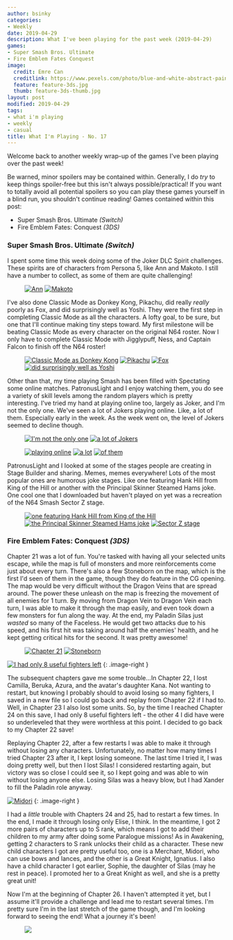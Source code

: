 ```yaml
---
author: bsinky
categories:
- Weekly
date: 2019-04-29
description: What I've been playing for the past week (2019-04-29)
games:
- Super Smash Bros. Ultimate
- Fire Emblem Fates Conquest
image:
  credit: Emre Can
  creditlink: https://www.pexels.com/photo/blue-and-white-abstract-painting-2110951/
  feature: feature-3ds.jpg
  thumb: feature-3ds-thumb.jpg
layout: post
modified: 2019-04-29
tags:
- what i'm playing
- weekly
- casual
title: What I'm Playing - No. 17
---
```


Welcome back to another weekly wrap-up of the games I've been playing over the
past week!

Be warned, minor spoilers may be contained within. Generally, I do *try* to keep
things spoiler-free but this isn't always possible/practical! If you want to
totally avoid all potential spoilers so you can play these games yourself in a
blind run, you shouldn't continue reading! Games contained within this post:

 - Super Smash Bros. Ultimate *(Switch)*
 - Fire Emblem Fates: Conquest *(3DS)*

<!--more-->

### Super Smash Bros. Ultimate *(Switch)*

I spent some time this week doing some of the Joker DLC Spirit challenges. These
spirits are of characters from Persona 5, like Ann and Makoto. I still have a
number to collect, as some of them are quite challenging!

<figure class="half">
    <a href="https://i.imgur.com/tXO5fZ0.jpg"><img src="https://i.imgur.com/tXO5fZ0m.jpg" alt="Ann"/></a>
    <a href="https://i.imgur.com/5cGs6VR.jpg"><img src="https://i.imgur.com/5cGs6VRm.jpg" alt="Makoto"/></a>
</figure>

I've also done Classic Mode as Donkey Kong, Pikachu, did really *really* poorly
as Fox, and did surprisingly well as Yoshi. They were the first step in
completing Classic Mode as all the characters. A lofty goal, to be sure, but one
that I'll continue making tiny steps toward. My first milestone will be beating
Classic Mode as every character on the original N64 roster. Now I only have to
complete Classic Mode with Jigglypuff, Ness, and Captain Falcon to finish off
the N64 roster!

<figure class="half">
    <a href="https://i.imgur.com/WlScBT1.jpg"><img src="https://i.imgur.com/WlScBT1m.jpg" alt="Classic Mode as Donkey Kong"/></a>
    <a href="https://i.imgur.com/e2PHZ0s.jpg"><img src="https://i.imgur.com/e2PHZ0sm.jpg" alt="Pikachu"/></a>
    <a href="https://i.imgur.com/IZp1lLk.jpg"><img src="https://i.imgur.com/IZp1lLkm.jpg" alt="Fox"/></a>
    <a href="https://i.imgur.com/ckg3cl6.jpg"><img src="https://i.imgur.com/ckg3cl6m.jpg" alt="did surprisingly well as Yoshi"/></a>
</figure>

Other than that, my time playing Smash has been filled with Spectating some
online matches. PatronusLight and I enjoy watching them, you do see a variety of
skill levels among the random players which is pretty interesting. I've tried my
hand at playing online too, largely as Joker, and I'm not the only one. We've
seen a lot of Jokers playing online. Like, a lot of them. Especially early in
the week. As the week went on, the level of Jokers seemed to decline though.

<figure class="half">
    <a href="https://i.imgur.com/4iaADGh.jpg"><img src="https://i.imgur.com/4iaADGhm.jpg" alt="I'm not the only one"/></a>
    <a href="https://i.imgur.com/RloymQX.jpg"><img src="https://i.imgur.com/RloymQXm.jpg" alt="a lot of Jokers"/></a>
</figure>
<figure class="third">
    <a href="https://i.imgur.com/3QIRR2D.jpg"><img src="https://i.imgur.com/3QIRR2Dm.jpg" alt="playing online"/></a>
    <a href="https://i.imgur.com/lnuxaxE.jpg"><img src="https://i.imgur.com/lnuxaxEm.jpg" alt="a lot"/></a>
    <a href="https://i.imgur.com/jMNsdcm.jpg"><img src="https://i.imgur.com/jMNsdcmm.jpg" alt="of them"/></a>
</figure>

PatronusLight and I looked at some of the stages people are creating in Stage
Builder and sharing. Memes, memes everywhere! Lots of the most popular ones are
humorous joke stages. Like one featuring Hank Hill from King of the Hill or
another with the Principal Skinner Steamed Hams joke. One cool one that I
downloaded but haven't played on yet was a recreation of the N64 Smash Sector Z
stage.

<figure class="third">
    <a href="https://i.imgur.com/vRzJMko.jpg"><img src="https://i.imgur.com/vRzJMkom.jpg" alt="one featuring Hank Hill from King of the Hill"/></a>
    <a href="https://i.imgur.com/FMJqHC1.jpg"><img src="https://i.imgur.com/FMJqHC1m.jpg" alt="the Principal Skinner Steamed Hams joke"/></a>
    <a href="https://i.imgur.com/lRmUle8.jpg"><img src="https://i.imgur.com/lRmUle8m.jpg" alt="Sector Z stage"/></a>
</figure>

### Fire Emblem Fates: Conquest *(3DS)*

Chapter 21 was a lot of fun. You're tasked with having all your selected units
escape, while the map is full of monsters and more reinforcements come just
about every turn. There's also a few Stoneborn on the map, which is the first
I'd seen of them in the game, though they do feature in the CG opening. The map
would be very difficult without the Dragon Veins that are spread around. The
power these unleash on the map is freezing the movement of all enemies for 1
turn. By moving from Dragon Vein to Dragon Vein each turn, I was able to make it
through the map easily, and even took down a few monsters for fun along the way.
At the end, my Paladin Silas just *wasted* so many of the Faceless. He would get
two attacks due to his speed, and his first hit was taking around half the
enemies' health, and he kept getting critical hits for the second. It was pretty
awesome!

<figure class="half">
    <a href="https://i.imgur.com/7REBcf5.png"><img src="https://i.imgur.com/7REBcf5m.png" alt="Chapter 21"/></a>
    <a href="https://i.imgur.com/CCYwtOI.png"><img src="https://i.imgur.com/CCYwtOIm.png" alt="Stoneborn"/></a>
</figure>

[![I had only 8 useful fighters left](https://i.imgur.com/Zk9Uj1Nm.png)](https://i.imgur.com/Zk9Uj1N.png)
{: .image-right }

The subsequent chapters gave me some trouble...In Chapter 22, I lost Camilla,
Beruka, Azura, and the avatar's daughter Kana. Not wanting to restart, but
knowing I probably should to avoid losing so many fighters, I saved in a new
file so I could go back and replay from Chapter 22 if I had to. Well, in Chapter
23 I also lost some units. So, by the time I reached Chapter 24 on this save, I
had only 8 useful fighters left - the other 4 I did have were so underleveled
that they were worthless at this point. I decided to go back to my Chapter 22
save!

Replaying Chapter 22, after a few restarts I was able to make it through without
losing any characters. Unfortunately, no matter how many times I tried Chapter
23 after it, I kept losing someone. The last time I tried it, I was doing pretty
well, but then I lost Silas! I considered restarting again, but victory was so
close I could see it, so I kept going and was able to win without losing anyone
else. Losing Silas was a heavy blow, but I had Xander to fill the Paladin role
anyway.

[![Midori](https://i.imgur.com/500TXHim.png)](https://i.imgur.com/500TXHi.png)
{: .image-right }

I had a *little* trouble with Chapters 24 and 25, had to restart a few times. In
the end, I made it through losing only Elise, I think. In the meantime, I got 2
more pairs of characters up to S rank, which means I got to add their children
to my army after doing some Paralogue missions! As in Awakening, getting 2
characters to S rank unlocks their child as a character. These new child
characters I got are pretty useful too, one is a Merchant, Midori, who can use
bows and lances, and the other is a Great Knight, Ignatius. I also have a child
character I got earlier, Sophie, the daughter of Silas (may he rest in peace). I
promoted her to a Great Knight as well, and she is a pretty great unit!

Now I'm at the beginning of Chapter 26. I haven't attempted it yet, but I assume
it'll provide a challenge and lead me to restart several times. I'm pretty sure
I'm in the last stretch of the game though, and I'm looking forward to seeing
the end! What a journey it's been!

<figure class="third center">
    <a href="https://i.imgur.com/nseHIoK.png"><img src="https://i.imgur.com/nseHIoKm.png"/></a>
</figure>